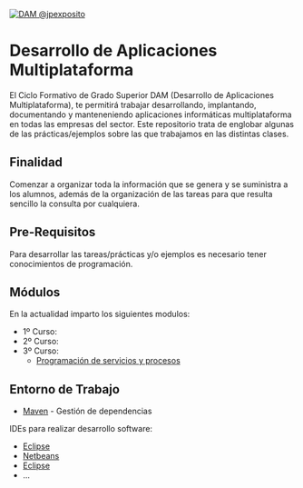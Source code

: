 <a href="http://jpexposito.com"><img src="https://github.com/jpexposito/docencia/blob/master/img/dam.png?raw=true" title="DAM @jpexposito" alt="DAM @jpexposito"></a>

# Desarrollo de Aplicaciones Multiplataforma

El Ciclo Formativo de Grado Superior DAM (Desarrollo de Aplicaciones Multiplataforma), te permitirá trabajar desarrollando,
implantando, documentando y manteneniendo aplicaciones informáticas multiplataforma en todas las empresas del sector. Este 
repositorio trata de englobar algunas de las prácticas/ejemplos sobre las que trabajamos en las distintas clases.

## Finalidad

Comenzar a organizar toda la información que se genera y se suministra a los alumnos, además de la organización de las 
tareas para que resulta sencillo la consulta por cualquiera.

## Pre-Requisitos

Para desarrollar las tareas/prácticas y/o ejemplos es necesario tener conocimientos de programación.


## Módulos

En la actualidad imparto los siguientes modulos:

* 1º Curso:
* 2º Curso:
* 3º Curso:
  * [Programación de servicios y procesos](#)



## Entorno de Trabajo

* [Maven](https://maven.apache.org/) - Gestión de dependencias

IDEs para realizar desarrollo software:
* [Eclipse](https://www.eclipse.org/) 
* [Netbeans](https://netbeans.org/) 
* [Eclipse](https://www.jetbrains.com/idea/)
* ...


